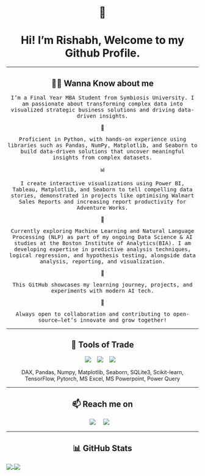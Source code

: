 <h1 align="center"> 👋 </h1> 
<h1 align="center">Hi! I’m Rishabh, Welcome to my Github Profile.</h1>

<hr>

<h2 align="center"> 👨‍💻 Wanna Know about me</h2>
<p align="center">
  <samp>
    I’m a Final Year MBA Student from Symbiosis University. I am passionate about transforming complex data into visualized strategic business solutions and driving data-driven insights.
  </samp>
</p>
<p align="center">
  🐍
</p>
<p align="center">
  <samp>
    Proficient in Python, with hands-on experience using libraries such as Pandas, NumPy, Matplotlib, and Seaborn to build data-driven solutions that uncover meaningful insights from complex datasets.
  </samp>
</p>
<p align="center">
  📊
</p>
<p align="center">
  <samp>
    I create interactive visualizations using Power BI, Tableau, Matplotlib, and Seaborn to tell compelling data stories, demonstrated in projects like optimising Walmart Sales Reports and increasing report productivity for Adventure Works.
  </samp>
</p>
<p align="center">
  🤖 
</p>
<p align="center">
  <samp>
    Currently exploring Machine Learning and Natural Language Processing (NLP) as part of my ongoing Data Science & AI studies at the Boston Institute of Analytics(BIA). I am developing expertise in predictive analysis techniques, logical regression, and hypothesis testing, alongside data analysis, reporting, and visualization.
  </samp>
</p>
<p align="center">
  🚀
</p>
<p align="center">
  <samp>
    This GitHub showcases my learning journey, projects, and experiments with modern AI tech.
  </samp>
</p>
<p align="center">
  🤝
</p>
<p align="center">
  <samp>
    Always open to collaboration and contributing to open-source—let’s innovate and grow together!
  </samp>
</p>

<hr>

<h2 align="center"> 🔭 Tools of Trade</h2>
<p align="center">
  <img src="https://custom-icon-badges.demolab.com/badge/Power%20BI-F1C912?logo=power-bi&logoColor=fff" />&nbsp;&nbsp;&nbsp;
  <img src="https://img.shields.io/badge/Python-3776AB?logo=python&logoColor=fff" />&nbsp;&nbsp;&nbsp;
  <img src="https://img.shields.io/badge/MySQL-4479A1?logo=mysql&logoColor=fff" />&nbsp;&nbsp;&nbsp;
</p>
<p align="center">DAX, Pandas, Numpy, Matplotlib, Seaborn, SQLite3, Scikit-learn, TensorFlow, Pytorch, MS Excel, MS Powerpoint, Power Query</p>

<hr>

<h2  align="center">📫 Reach me on</h2>
<p align="center">
  <a target="_blank"href="https://www.linkedin.com/in/rishabh-salian/"><img src="https://img.shields.io/badge/linkedin-%230077B5.svg?&style=for-the-badge&logo=linkedin&logoColor=white" /></a>&nbsp;&nbsp;&nbsp;&nbsp;
  <a href="mailto:rishahbh.salian@outlook.com?subject=Hello%20Rishabh,%20From%20Github"><img src="https://img.shields.io/badge/gmail-%23D14836.svg?&style=for-the-badge&logo=gmail&logoColor=white" /></a>&nbsp;&nbsp;&nbsp;&nbsp;
</p>

<hr>

<h2  align="center">📊 GitHub Stats</h2>
<a href="https://github.com/Rishabh90501/github-readme-stats">
  <img align="center" src="https://github-readme-stats.vercel.app/api?username=Rishabh90501&show_icons=true&hide=contribs,prs&cache_seconds=86400&theme=github_dark_dimmed" />
</a>
<a href="https://github.com/Rishabh90501/convoychat">
  <img align="center" src="https://github-readme-stats.vercel.app/api/pin/?username=Rishabh90501&theme=github_dark_dimmed&repo=convoychat" />
</a>
